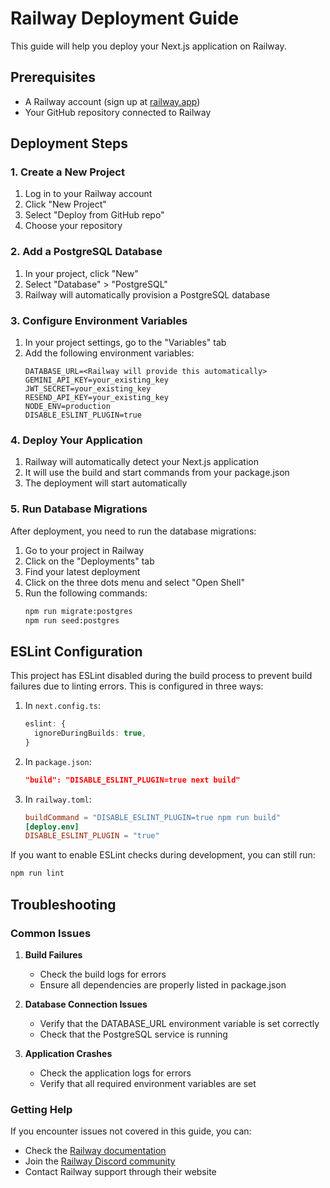 # Railway Deployment Guide

This guide will help you deploy your Next.js application on Railway.

## Prerequisites

- A Railway account (sign up at [railway.app](https://railway.app))
- Your GitHub repository connected to Railway

## Deployment Steps

### 1. Create a New Project

1. Log in to your Railway account
2. Click "New Project"
3. Select "Deploy from GitHub repo"
4. Choose your repository

### 2. Add a PostgreSQL Database

1. In your project, click "New"
2. Select "Database" > "PostgreSQL"
3. Railway will automatically provision a PostgreSQL database

### 3. Configure Environment Variables

1. In your project settings, go to the "Variables" tab
2. Add the following environment variables:
   ```
   DATABASE_URL=<Railway will provide this automatically>
   GEMINI_API_KEY=your_existing_key
   JWT_SECRET=your_existing_key
   RESEND_API_KEY=your_existing_key
   NODE_ENV=production
   DISABLE_ESLINT_PLUGIN=true
   ```

### 4. Deploy Your Application

1. Railway will automatically detect your Next.js application
2. It will use the build and start commands from your package.json
3. The deployment will start automatically

### 5. Run Database Migrations

After deployment, you need to run the database migrations:

1. Go to your project in Railway
2. Click on the "Deployments" tab
3. Find your latest deployment
4. Click on the three dots menu and select "Open Shell"
5. Run the following commands:
   ```bash
   npm run migrate:postgres
   npm run seed:postgres
   ```

## ESLint Configuration

This project has ESLint disabled during the build process to prevent build failures due to linting errors. This is configured in three ways:

1. In `next.config.ts`:
   ```typescript
   eslint: {
     ignoreDuringBuilds: true,
   }
   ```

2. In `package.json`:
   ```json
   "build": "DISABLE_ESLINT_PLUGIN=true next build"
   ```

3. In `railway.toml`:
   ```toml
   buildCommand = "DISABLE_ESLINT_PLUGIN=true npm run build"
   [deploy.env]
   DISABLE_ESLINT_PLUGIN = "true"
   ```

If you want to enable ESLint checks during development, you can still run:
```bash
npm run lint
```

## Troubleshooting

### Common Issues

1. **Build Failures**
   - Check the build logs for errors
   - Ensure all dependencies are properly listed in package.json

2. **Database Connection Issues**
   - Verify that the DATABASE_URL environment variable is set correctly
   - Check that the PostgreSQL service is running

3. **Application Crashes**
   - Check the application logs for errors
   - Verify that all required environment variables are set

### Getting Help

If you encounter issues not covered in this guide, you can:
- Check the [Railway documentation](https://docs.railway.app/)
- Join the [Railway Discord community](https://discord.com/invite/railway)
- Contact Railway support through their website 